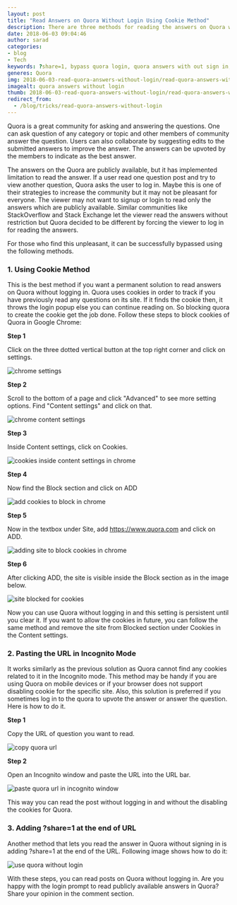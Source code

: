 ```yaml
---
layout: post
title: "Read Answers on Quora Without Login Using Cookie Method"
description: There are three methods for reading the answers on Quora without needing to log in. The best method is to use the cookie method which provides the permanent solution. Let's get started with these simple steps.
date: 2018-06-03 09:04:46
author: sarad
categories:
- blog
- Tech
keywords: ?share=1, bypass quora login, quora answers with out sign in, quora sign in annoying
generes: Quora
img: 2018-06-03-read-quora-answers-without-login/read-quora-answers-without-login-0.jpg
imagealt: quora answers without login
thumb: 2018-06-03-read-quora-answers-without-login/read-quora-answers-without-login-thumb.jpg
redirect_from:
  - /blog/tricks/read-quora-answers-without-login
---
```

Quora is a great community for asking and answering the questions. One can ask question of any category or topic and other members of community answer the question. Users can also collaborate by suggesting edits to the submitted answers to improve <!--more--> the answer. The answers can be upvoted by the members to indicate as the best answer.

The answers on the Quora are publicly available, but it has implemented limitation to read the answer. If a user read one question post and try to view another question, Quora asks the user to log in. Maybe this is one of their strategies to increase the community but it may not be pleasant for everyone. The viewer may not want to signup or login to read only the answers which are publicly available. Similar communities like StackOverflow and Stack Exchange let the viewer read the answers without restriction but Quora decided to be different by forcing the viewer to log in for reading the answers.

For those who find this unpleasant, it can be successfully bypassed using the following methods.

### 1. Using Cookie Method
This is the best method if you want a permanent solution to read answers on Quora without logging in. Quora uses cookies in order to track if you have previously read any questions on its site. If it finds the cookie then, it throws the login popup else you can continue reading on. So blocking quora to create the cookie get the job done. Follow these steps to block cookies of Quora in Google Chrome:

<b>Step 1</b>

Click on the three dotted vertical button at the top right corner and click on settings.


<img src="/assets/img/blog/2018-06-03-read-quora-answers-without-login/read-quora-answers-without-login-9.jpg" alt="chrome settings">


<b>Step 2</b>

Scroll to the bottom of a page and click "Advanced" to see more setting options. Find "Content settings" and click on that.


<img src="/assets/img/blog/2018-06-03-read-quora-answers-without-login/read-quora-answers-without-login-5.jpg" alt="chrome content settings">


<b>Step 3</b>

Inside Content settings, click on Cookies.


<img src="/assets/img/blog/2018-06-03-read-quora-answers-without-login/read-quora-answers-without-login-6.jpg" alt="cookies inside content settings in chrome">


<b>Step 4</b>

Now find the Block section and click on ADD


<img src="/assets/img/blog/2018-06-03-read-quora-answers-without-login/read-quora-answers-without-login-4.jpg" alt="add cookies to block in chrome">


<b>Step 5</b>

Now in the textbox under Site, add https://www.quora.com and click on ADD.


<img src="/assets/img/blog/2018-06-03-read-quora-answers-without-login/read-quora-answers-without-login-1.jpg" alt="adding site to block cookies in chrome">


<b>Step 6</b>

After clicking ADD, the site is visible inside the Block section as in the image below.


<img src="/assets/img/blog/2018-06-03-read-quora-answers-without-login/read-quora-answers-without-login-2.jpg" alt="site blocked for cookies">


Now you can use Quora without logging in and this setting is persistent until you clear it. If you want to allow the cookies in future, you can follow the same method and remove the site from Blocked section under Cookies in the Content settings.

### 2. Pasting the URL in Incognito Mode
It works similarly as the previous solution as Quora cannot find any cookies related to it in the Incognito mode. This method may be handy if you are using Quora on mobile devices or if your browser does not support disabling cookie for the specific site. Also, this solution is preferred if you sometimes log in to the quora to upvote the answer or answer the question. Here is how to do it.

<b>Step 1</b>

Copy the URL of question you want to read.


<img src="/assets/img/blog/2018-06-03-read-quora-answers-without-login/read-quora-answers-without-login-7.jpg" alt="copy quora url">


<b>Step 2</b>

Open an Incognito window and paste the URL into the URL bar.


<img src="/assets/img/blog/2018-06-03-read-quora-answers-without-login/read-quora-answers-without-login-8.jpg" alt="paste quora url in incognito window">


This way you can read the post without logging in and without the disabling the cookies for Quora.

### 3. Adding ?share=1 at the end of URL
Another method that lets you read the answer in Quora without signing in is adding ?share=1 at the end of the URL. Following image shows how to do it:


<img src="/assets/img/blog/2018-06-03-read-quora-answers-without-login/read-quora-answers-without-login-3.jpg" alt="use quora without login">


With these steps, you can read posts on Quora without logging in. Are you happy with the login prompt to read publicly available answers in Quora? Share your opinion in the comment section.
